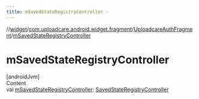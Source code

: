 ```yaml
---
title: mSavedStateRegistryController -
---
```

//[widget](../../index.md)/[com.uploadcare.android.widget.fragment](../index.md)/[UploadcareAuthFragment](index.md)/[mSavedStateRegistryController](m-saved-state-registry-controller.md)



# mSavedStateRegistryController  
[androidJvm]  
Content  
val [mSavedStateRegistryController](m-saved-state-registry-controller.md): [SavedStateRegistryController](https://developer.android.com/reference/kotlin/androidx/savedstate/SavedStateRegistryController.html)  



